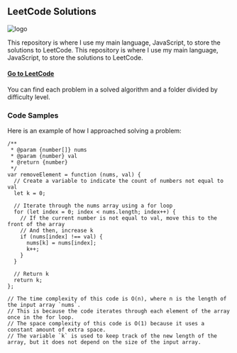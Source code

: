 ## LeetCode Solutions

![logo](https://theme.zdassets.com/theme_assets/9008406/036323c6afd10392aa5b7e3a2eb7557d17955c81.png)

This repository is where I use my main language, JavaScript, to store the solutions to LeetCode.
This repository is where I use my main language, JavaScript, to store the solutions to LeetCode.

#### [Go to LeetCode](https://leetcode.com//)

You can find each problem in a solved algorithm and a folder divided by difficulty level.

### Code Samples

Here is an example of how I approached solving a problem:

```
/**
 * @param {number[]} nums
 * @param {number} val
 * @return {number}
 */
var removeElement = function (nums, val) {
  // Create a variable to indicate the count of numbers not equal to val
  let k = 0;

  // Iterate through the nums array using a for loop
  for (let index = 0; index < nums.length; index++) {
    // If the current number is not equal to val, move this to the front of the array
    // And then, increase k
    if (nums[index] !== val) {
      nums[k] = nums[index];
      k++;
    }
  }

  // Return k
  return k;
};

// The time complexity of this code is O(n), where n is the length of the input array `nums`.
// This is because the code iterates through each element of the array once in the for loop.
// The space complexity of this code is O(1) because it uses a constant amount of extra space.
// The variable `k` is used to keep track of the new length of the array, but it does not depend on the size of the input array.
```
